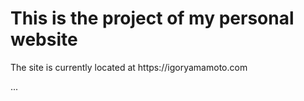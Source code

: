 <h1>This is the project of my personal website</h1>

<p>The site is currently located at https://igoryamamoto.com</p>















...

